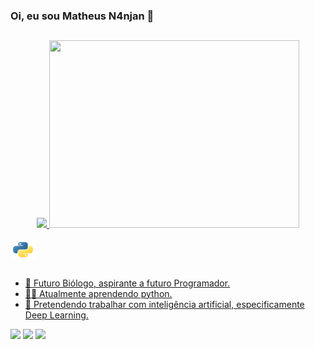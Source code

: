 ### Oi, eu sou Matheus N4njan 👋
##
<div align="center">
  <a href="https://github.com/n4njan">
  <img height="160em" src="https://github-readme-stats.vercel.app/api?username=n4njan&show_icons=true&theme=midnight-purple&include_all_commits=true&count_private=true"/>
  <img height="300" width="400" src="https://github-readme-stats.vercel.app/api/top-langs/?username=n4njan&layout=compact&langs_count=7&theme=midnight-purple"/>
</div>
<div style="display: inline_block"><br>
 <img align="center" alt="Rafa-Python" height="30" width="40" src="https://raw.githubusercontent.com/devicons/devicon/master/icons/python/python-original.svg">
 
  ##
 - 🌱 Futuro Biólogo, aspirante a futuro Programador.
- 👨‍💻 Atualmente aprendendo python. 
- 🤖 Pretendendo trabalhar com inteligência artificial, especificamente Deep Learning.
<div> 
 <a href="https://instagram.com/teteubomfim" target="_blank"><img src="https://img.shields.io/badge/-Instagram-%23E4405F?style=for-the-badge&logo=instagram&logoColor=white" target="_blank"></a>
 <a href = "mailto:N4njan.dev@gmail.com"><img src="https://img.shields.io/badge/-Gmail-%23333?style=for-the-badge&logo=gmail&logoColor=white" target="_blank"></a>
 <a href="https://www.linkedin.com/in/matheus-fontela-bomfim-42a4a6238/" target="_blank"><img src="https://img.shields.io/badge/-LinkedIn-%230077B5?style=for-the-badge&logo=linkedin&logoColor=white" target="_blank"></a> 
 
  
  


  
